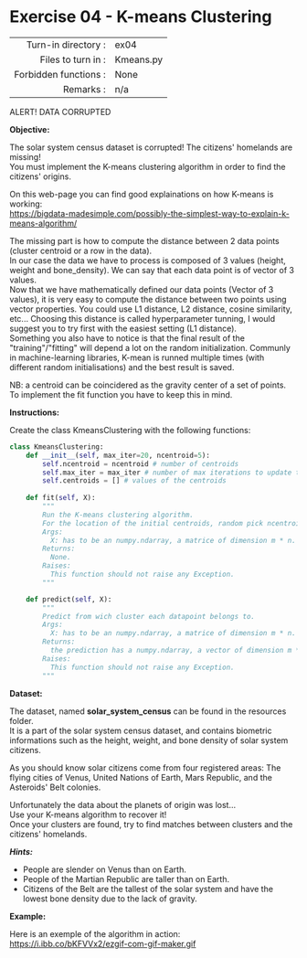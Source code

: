 # Exercise 04 - K-means Clustering


|                         |                    |
| -----------------------:| ------------------ |
|   Turn-in directory :   |  ex04              |
|   Files to turn in :    |  Kmeans.py         |
|   Forbidden functions : |  None              |
|   Remarks :             |  n/a               |


ALERT! DATA CORRUPTED

**Objective:**

The solar system census dataset is corrupted! The citizens' homelands are missing!  
You must implement the K-means clustering algorithm in order to find the citizens' origins.

On this web-page you can find good explainations on how K-means is working:  
https://bigdata-madesimple.com/possibly-the-simplest-way-to-explain-k-means-algorithm/  

The missing part is how to compute the distance between 2 data points (cluster centroid or a row in the data).  
In our case the data we have to process is composed of 3 values (height, weight and bone_density). We can say that each data point is of vector of 3 values.  
Now that we have mathematically defined our data points (Vector of 3 values), it is very easy to compute the distance between two points using vector properties. You could use L1 distance, L2 distance, cosine similarity, etc... Choosing this distance is called hyperparameter tunning, I would suggest you to try first with the easiest setting (L1 distance).  
Something you also have to notice is that the final result of the "training"/"fitting" will depend a lot on the random initialization. Communly in machine-learning libraries, K-mean is runned multiple times (with different random initialisations) and the best result is saved.  

NB: a centroid can be coincidered as the gravity center of a set of points. To implement the fit function you have to keep this in mind.  

**Instructions:**

Create the class KmeansClustering with the following functions:  

```python
class KmeansClustering:
    def __init__(self, max_iter=20, ncentroid=5):
        self.ncentroid = ncentroid # number of centroids
        self.max_iter = max_iter # number of max iterations to update the centroids
        self.centroids = [] # values of the centroids
        
    def fit(self, X):
        """
        Run the K-means clustering algorithm.
        For the location of the initial centroids, random pick ncentroids from the dataset.
        Args:
          X: has to be an numpy.ndarray, a matrice of dimension m * n.
        Returns:
          None.
        Raises:
          This function should not raise any Exception.
        """

    def predict(self, X):
        """
        Predict from wich cluster each datapoint belongs to.
        Args:
          X: has to be an numpy.ndarray, a matrice of dimension m * n.
        Returns:
          the prediction has a numpy.ndarray, a vector of dimension m * 1.
        Raises:
          This function should not raise any Exception.
        """
```
**Dataset:**

The dataset, named **solar_system_census** can be found in the resources folder.  
It is a part of the solar system census dataset, and contains biometric informations such as the height, weight, and bone density of solar system citizens.  

As you should know solar citizens come from four registered areas: The flying cities of Venus, United Nations of Earth, Mars Republic, and the Asteroids' Belt colonies.  

Unfortunately the data about the planets of origin was lost...  
Use your K-means algorithm to recover it!  
Once your clusters are found, try to find matches between clusters and the citizens' homelands.  

***Hints:***

* People are slender on Venus than on Earth.  
* People of the Martian Republic are taller than on Earth.  
* Citizens of the Belt are the tallest of the solar system and have the lowest bone density due to the lack of gravity.  


**Example:**

Here is an exemple of the algorithm in action:  
https://i.ibb.co/bKFVVx2/ezgif-com-gif-maker.gif
